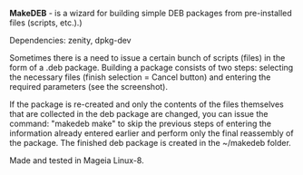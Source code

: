 **MakeDEB** - is a wizard for building simple DEB packages from pre-installed files (scripts, etc.).)

Dependencies: zenity, dpkg-dev

Sometimes there is a need to issue a certain bunch of scripts (files) in the form of a .deb package. Building a package consists of two steps: selecting the necessary files (finish selection = Cancel button) and entering the required parameters (see the screenshot).

If the package is re-created and only the contents of the files themselves that are collected in the deb package are changed, you can issue the command: "makedeb make" to skip the previous steps of entering the information already entered earlier and perform only the final reassembly of the package. The finished deb package is created in the ~/makedeb folder.

Made and tested in Mageia Linux-8.
